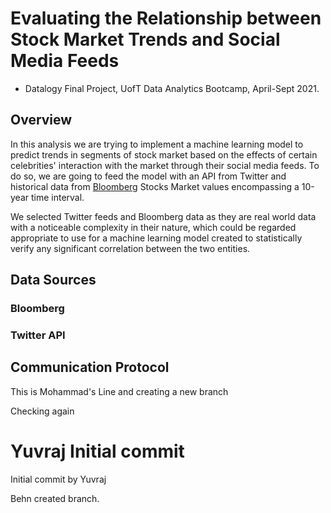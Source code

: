 
# Evaluating the Relationship between Stock Market Trends and Social Media Feeds
* Datalogy Final Project, UofT Data Analytics Bootcamp, April-Sept 2021.

## Overview

In this analysis we are trying to implement a machine learning model to predict trends in segments of stock market based on the effects of certain celebrities' interaction with the market through their social media feeds. To do so, we are going to feed the model with an API from Twitter and historical data from [Bloomberg](https://www.bloomberg.com/markets/stocks) Stocks Market values encompassing a 10-year time interval. 

We selected Twitter feeds and Bloomberg data as they are real world data with a noticeable complexity in their nature, which could be regarded appropriate to use for a machine learning model created to statistically verify any significant correlation between the two entities.


## Data Sources

### Bloomberg






### Twitter API






## Communication Protocol


















This is Mohammad's Line and creating a new branch

Checking again

# Yuvraj Initial commit
Initial commit by Yuvraj

Behn created branch.

